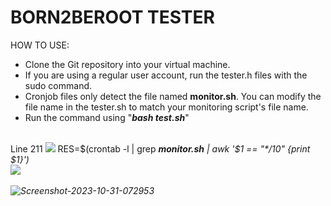 <h1>BORN2BEROOT TESTER</h1>
                                                                                     
HOW TO USE:
-  Clone the Git repository into your virtual machine.
-  If you are using a regular user account, run the tester.h files with the sudo command.
-  Cronjob files only detect the file named <b>monitor.sh</b>. You can modify the file name in the tester.sh to match your monitoring script's file name.
-  Run the command using "<b><i>bash test.sh</b></i>"
<br>
Line 211<be>
<img src="https://user-images.githubusercontent.com/74038190/212284115-f47cd8ff-2ffb-4b04-b5bf-4d1c14c0247f.gif"/>
RES=$(crontab -l | grep <b><i>monitor.sh<i></b> | awk '$1 == "*/10" {print $1}')<br>
<img src="https://user-images.githubusercontent.com/74038190/212284115-f47cd8ff-2ffb-4b04-b5bf-4d1c14c0247f.gif"/><br><br>

<img src="https://i.ibb.co/PgQ4QJJ/Screenshot-2023-10-31-072953.png" alt="Screenshot-2023-10-31-072953" border="0" />
